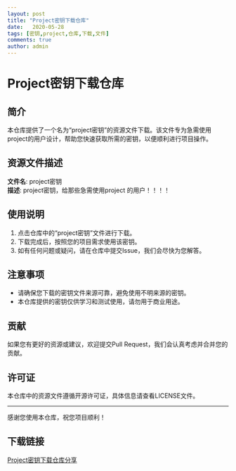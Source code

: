 ```yaml
---
layout: post
title: "Project密钥下载仓库"
date:   2020-05-28
tags: [密钥,project,仓库,下载,文件]
comments: true
author: admin
---
```

# Project密钥下载仓库

## 简介

本仓库提供了一个名为“project密钥”的资源文件下载。该文件专为急需使用project的用户设计，帮助您快速获取所需的密钥，以便顺利进行项目操作。

## 资源文件描述

**文件名**: project密钥  
**描述**: project密钥，给那些急需使用project 的用户！！！！

## 使用说明

1. 点击仓库中的“project密钥”文件进行下载。
2. 下载完成后，按照您的项目需求使用该密钥。
3. 如有任何问题或疑问，请在仓库中提交Issue，我们会尽快为您解答。

## 注意事项

- 请确保您下载的密钥文件来源可靠，避免使用不明来源的密钥。
- 本仓库提供的密钥仅供学习和测试使用，请勿用于商业用途。

## 贡献

如果您有更好的资源或建议，欢迎提交Pull Request，我们会认真考虑并合并您的贡献。

## 许可证

本仓库中的资源文件遵循开源许可证，具体信息请查看LICENSE文件。

---

感谢您使用本仓库，祝您项目顺利！

## 下载链接

[Project密钥下载仓库分享](https://pan.quark.cn/s/b12d6491490e)